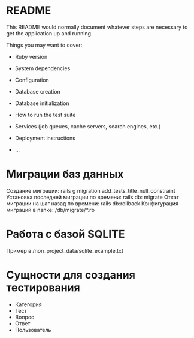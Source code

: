 # README

This README would normally document whatever steps are necessary to get the application up and running.

Things you may want to cover:

* Ruby version

* System dependencies

* Configuration

* Database creation

* Database initialization

* How to run the test suite

* Services (job queues, cache servers, search engines, etc.)

* Deployment instructions

* ...

# Миграции баз данных

Создание миграции: rails g migration add_tests_title_null_constraint Установка последней миграции по времени: rails db:
migrate Откат миграции на шаг назад по времени: rails db:rollback Конфигурация миграций в папке: /db/migrate/*.rb

# Работа с базой SQLITE

Пример в /non_project_data/sqlite_example.txt

# Сущности для создания тестирования

- Категория
- Тест
- Вопрос
- Ответ
- Пользователь
